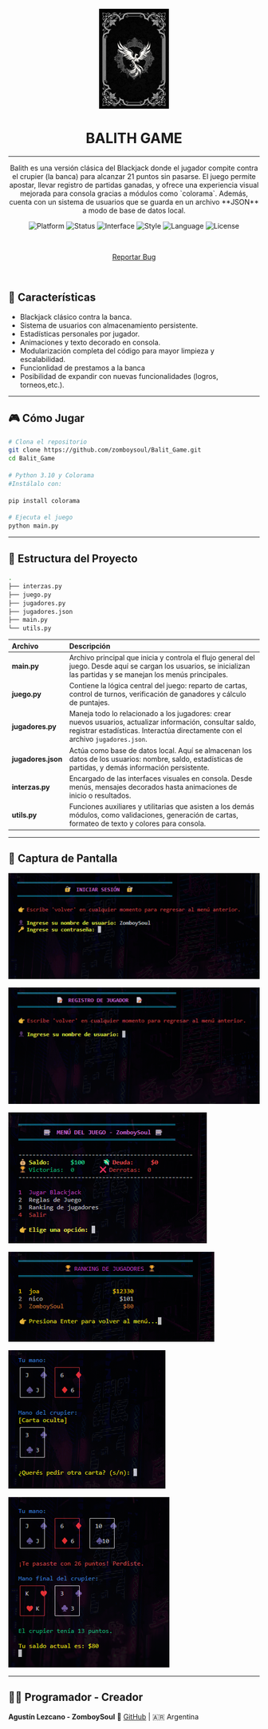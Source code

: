 <p align="center">
  <img
    src="assets/favicon.png"
    alt="IMAGE LOGO"
    style=" width: 140px; height:200px;" />
</p>

<h1 align="center">BALITH GAME</h1>

---

<p align="center">
Balith es una versión clásica del Blackjack donde el jugador compite contra el crupier (la banca) para alcanzar 21 puntos sin pasarse. El juego permite apostar, llevar registro de partidas ganadas, y ofrece una experiencia visual mejorada para consola gracias a módulos como `colorama`.
Además, cuenta con un sistema de usuarios que se guarda en un archivo **JSON** a modo de base de datos local.
</p>

<p align="center">
  <img alt="Platform" src="https://img.shields.io/badge/platform-python-00ffff?logo=python&logoColor=000000" />
  <img alt="Status" src="https://img.shields.io/badge/status-in%20development-ff00ff" />
  <img alt="Interface" src="https://img.shields.io/badge/interface-command%20line-ff007f?logo=windows-terminal&logoColor=white" />
  <img alt="Style" src="https://img.shields.io/badge/style-text--based-6666ff" />
  <img alt="Language" src="https://img.shields.io/badge/lang-es-cc00ff" />
  <img alt="License" src="https://img.shields.io/github/license/ZomboySoul/fnaf_signal_lost" />
</p>

<br>

<p align="center">
  <a href="https://github.com/ZomboySoul/fnaf_signal_lost/issues/new?assignees=&labels=bug&projects=&template=bug_report.yml" target="_blank" rel="noopener noreferrer">Reportar Bug</a>
</p>
<!-- <p align="center">
  <a href="docs/README_fr.md">Français</a> ·  
  <a href="docs/README_cn.md">简体中文</a> ·
  <a href="docs/README_es.md">Español</a> ·
  <a href="docs/README_ja.md">日本語</a> ·
  <a href="docs/README_pt-BR.md">Português Brasileiro</a> ·
  <a href="docs/README_it.md">Italiano</a>
</p> -->

<br>

## 🧠 Características

- Blackjack clásico contra la banca.
- Sistema de usuarios con almacenamiento persistente.
- Estadísticas personales por jugador.
- Animaciones y texto decorado en consola.
- Modularización completa del código para mayor limpieza y escalabilidad.
- Funcionlidad de prestamos a la banca
- Posibilidad de expandir con nuevas funcionalidades (logros, torneos,etc.).

---

## 🎮 Cómo Jugar

```bash
# Clona el repositorio
git clone https://github.com/zomboysoul/Balit_Game.git
cd Balit_Game

# Python 3.10 y Colorama
#Instálalo con:

pip install colorama

# Ejecuta el juego
python main.py

```

---

## 📁 Estructura del Proyecto

```bash
.
├── interzas.py
├── juego.py
├── jugadores.py
├── jugadores.json
├── main.py
└── utils.py
```

| Archivo                  | Descripción                                                                                                                                                                                      |
| :----------------------- | :------------------------------------------------------------------------------------------------------------------------------------------------------------------------------------------------ |
| **main.py**        | Archivo principal que inicia y controla el flujo general del juego. Desde aquí se cargan los usuarios, se inicializan las partidas y se manejan los menús principales.                          |
| **juego.py**       | Contiene la lógica central del juego: reparto de cartas, control de turnos, verificación de ganadores y cálculo de puntajes.                                                                   |
| **jugadores.py**   | Maneja todo lo relacionado a los jugadores: crear nuevos usuarios, actualizar información, consultar saldo, registrar estadísticas. Interactúa directamente con el archivo `jugadores.json`. |
| **jugadores.json** | Actúa como base de datos local. Aquí se almacenan los datos de los usuarios: nombre, saldo, estadísticas de partidas, y demás información persistente.                                       |
| **interzas.py**    | Encargado de las interfaces visuales en consola. Desde menús, mensajes decorados hasta animaciones de inicio o resultados.                                                                       |
| **utils.py**       | Funciones auxiliares y utilitarias que asisten a los demás módulos, como validaciones, generación de cartas, formateo de texto y colores para consola.                                         |

---

## 📸 Captura de Pantalla

![image 1](assets/sesion.png)

![image 2](assets/register.png)

![image 3](assets/men.png)

![image 4](assets/ranking.png)

![image 5](assets/game.png)

![image 6](assets/defeat.png)

---

## 🧑‍💻 Programador - Creador

**Agustín Lezcano - ZomboySoul**
🔗 [GitHub](https://github.com/ZomboySoul) | 🇦🇷 Argentina
